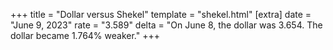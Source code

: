 +++
title = "Dollar versus Shekel"
template = "shekel.html"
[extra]
date = "June  9, 2023"
rate = "3.589"
delta = "On June  8, the dollar was 3.654. The dollar became 1.764% weaker."
+++
